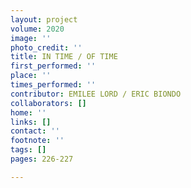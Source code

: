 ```yaml
---
layout: project
volume: 2020
image: ''
photo_credit: ''
title: IN TIME / OF TIME
first_performed: ''
place: ''
times_performed: ''
contributor: EMILEE LORD / ERIC BIONDO
collaborators: []
home: ''
links: []
contact: ''
footnote: ''
tags: []
pages: 226-227

---
```




